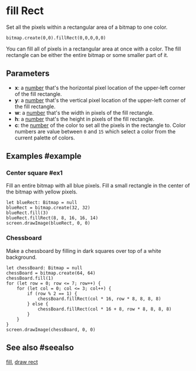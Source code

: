 # fill Rect

Set all the pixels within a rectangular area of a bitmap to one color.

```sig
bitmap.create(0,0).fillRect(0,0,0,0,0)
```

You can fill all of pixels in a rectangular area at once with a color. The fill rectangle can be either the entire bitmap or some smaller part of it.

## Parameters

* **x**: a [number](/types/number) that's the horizontal pixel location of the upper-left corner of the fill rectangle.
* **y**: a [number](/types/number) that's the vertical pixel location of the upper-left corner of the fill rectangle.
* **w**: a [number](/types/number) that's the width in pixels of the fill rectangle.
* **h**: a [number](/types/number) that's the height in pixels of the fill rectangle.
* **c**: the [number](/types/number) of the color to set all the pixels in the rectangle to. Color numbers are value between `0` and `15` which select a color from the current palette of colors.

## Examples #example

### Center square #ex1

Fill an entire bitmap with all blue pixels. Fill a small rectangle in the center of the bitmap with yellow pixels.

```blocks
let blueRect: Bitmap = null
blueRect = bitmap.create(32, 32)
blueRect.fill(3)
blueRect.fillRect(8, 8, 16, 16, 14)
screen.drawImage(blueRect, 0, 0)
```

### Chessboard

Make a chessboard by filling in dark squares over top of a white background.

```blocks
let chessBoard: Bitmap = null
chessBoard = bitmap.create(64, 64)
chessBoard.fill(1)
for (let row = 0; row <= 7; row++) {
    for (let col = 0; col <= 3; col++) {
        if (row % 2 == 1) {
            chessBoard.fillRect(col * 16, row * 8, 8, 8, 8)
        } else {
            chessBoard.fillRect(col * 16 + 8, row * 8, 8, 8, 8)
        }
    }
}
screen.drawImage(chessBoard, 0, 0)
```

## See also #seealso

[fill](/reference/bitmaps/bitmap/fill),
[draw rect](/reference/bitmaps/bitmap/draw-rect)
